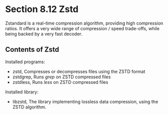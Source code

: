 # Section 8.12 Zstd

Zstandard is a real-time compression algorithm, providing high compression
ratios. It offers a very wide range of compression / speed trade-offs, while
being backed by a very fast decoder.

## Contents of Zstd
Installed programs:
* zstd, Compresses or decompresses files using the ZSTD format
* zstdgrep, Runs *grep* on ZSTD compressed files
* zstdless, Runs *less* on ZSTD compressed files

Installed library:
* libzstd, The library implementing lossless data compression, using the ZSTD
  algorithm.
